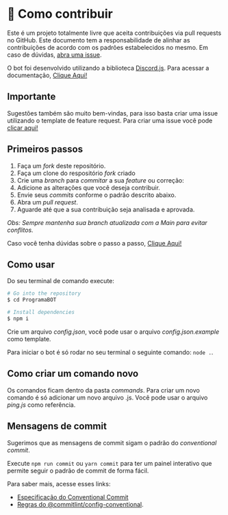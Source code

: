 # 🔗 Como contribuir
Este é um projeto totalmente livre que aceita contribuições via pull requests no GitHub. Este documento tem a responsabilidade de alinhar as contribuições de acordo com os padrões estabelecidos no mesmo. Em caso de dúvidas, [abra uma issue](https://github.com/Comunidade-ProgramadoresBR/ProgramaBOT/issues/new/choose).

O bot foi desenvolvido utilizando a biblioteca [Discord.js](https://discord.js.org/#/). Para acessar a documentação, [Clique Aqui!](https://discordjs.guide/#before-you-begin)

## Importante
Sugestões também são muito bem-vindas, para isso basta criar uma issue utilizando o template de feature request. Para criar uma issue você pode [clicar aqui!](https://github.com/Comunidade-ProgramadoresBR/ProgramaBOT/issues/new?assignees=&labels=enhancement&template=feature_request.md&title=%5BFEAT%5D%3A+)

## Primeiros passos
1. Faça um *fork* deste repositório.
2. Faça um clone do respositório *fork* criado
3. Crie uma *branch* para *commitar* a sua *feature* ou correção:
4. Adicione as alterações que você deseja contribuir.
5. Envie seus *commits* conforme o padrão descrito abaixo.
6. Abra um *pull request*.
7. Aguarde até que a sua contribuição seja analisada e aprovada.

*Obs: Sempre mantenha sua branch atualizada com a Main para evitar conflitos.*

Caso você tenha dúvidas sobre o passo a passo, [Clique Aqui!](https://github.com/aprenda-git/pull-request)

## Como usar
Do seu terminal de comando execute:

```bash
# Go into the repository
$ cd ProgramaBOT

# Install dependencies
$ npm i
```
Crie um arquivo *config.json*, você pode usar o arquivo *config.json.example* como template.

Para iniciar o bot é só rodar no seu terminal o seguinte comando: `node .`.

## Como criar um comando novo

Os comandos ficam dentro da pasta *commands*. Para criar um novo comando é só adicionar um novo arquivo .js. Você pode usar o arquivo *ping.js* como referência.

## Mensagens de commit

Sugerimos que as mensagens de commit sigam o padrão do _conventional commit_.

Execute `npm run commit` ou `yarn commit` para ter um painel interativo que permite seguir o padrão de commit de forma fácil.

Para saber mais, acesse esses links:
- [Especificação do Conventional Commit](https://www.conventionalcommits.org/)
- [Regras do @commitlint/config-conventional](https://github.com/conventional-changelog/commitlint/tree/master/%40commitlint/config-conventional).
